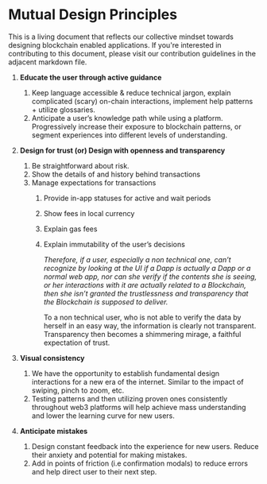 # Mutual Design Principles
This is a living document that reflects our collective mindset towards designing blockchain enabled applications. If you're interested in contributing to this document, please visit our contribution guidelines in the adjacent markdown file.

1. **Educate the user through active guidance**
    1. Keep language accessible & reduce technical jargon, explain complicated (scary) on-chain interactions, implement help patterns + utilize glossaries.
    2. Anticipate a user’s knowledge path while using a platform. Progressively increase their exposure to blockchain patterns, or segment experiences into different levels of understanding.

2. **Design for trust (or) Design with openness and transparency**
    1. Be straightforward about risk.
    2. Show the details of and history behind transactions
    3. Manage expectations for transactions
        1. Provide in-app statuses for active and wait periods 
        2. Show fees in local currency
        3. Explain gas fees
        4. Explain immutability of the user’s decisions
            
            *Therefore, if a user, especially a non technical one, can’t recognize by looking at the UI if a Dapp is actually a Dapp or a normal web app, nor can she verify if the contents she is seeing, or her interactions with it are actually related to a Blockchain, then she isn’t granted the trustlessness and transparency that the Blockchain is supposed to deliver.*
            
            To a non technical user, who is not able to verify the data by herself in an easy way, the information is clearly not transparent. Transparency then becomes a shimmering mirage, a faithful expectation of trust.
            
3. **Visual consistency**
    1. We have the opportunity to establish fundamental design interactions for a new era of the internet. Similar to the impact of swiping, pinch to zoom, etc. 
    2. Testing patterns and then utilizing proven ones consistently throughout web3 platforms will help achieve mass understanding and lower the learning curve for new users.

4. **Anticipate mistakes**
    1. Design constant feedback into the experience for new users. Reduce their anxiety and potential for making mistakes.
    2. Add in points of friction (i.e confirmation modals) to reduce errors and help direct user to their next step.
